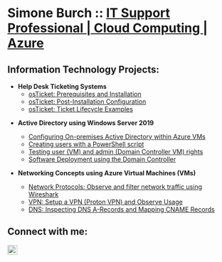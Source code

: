 <h1>Simone Burch :: <a href="https://linkedin.com/in/simone-burch">IT Support Professional | Cloud Computing | Azure</a></h1>

<h2>Information Technology Projects:</h2>
    
- <b>Help Desk Ticketing Systems</b>
  - [osTicket: Prerequisites and Installation](https://github.com/simoneburch/osticket-prereqs)
  - [osTicket: Post-Installation Configuration](https://github.com/simoneburch/osticket-post-install-config)
  - [osTicket: Ticket Lifecycle Examples](https://github.com/simoneburch/osticket-lifecycle-examples)

<!--  - [Jira: Navigating the Jira Service Management system](https://github.com/simoneburch/jira-demo) 
      - [Zendesk: chat, email, tickets](https://github.com/simoneburch/zendesk) -->

- <b>Active Directory using Windows Server 2019</b>
  - [Configuring On-premises Active Directory within Azure VMs](https://github.com/simoneburch/config-ad)
  - [Creating users with a PowerShell script](https://github.com/simoneburch/ps-adusers)
  - [Testing user (VM) and admin (Domain Controller VM) rights](https://github.com/simoneburch/test-users-admin-ad)
  - [Software Deployment using the Domain Controller](https://github.com/simoneburch/soft-deploy-ad)
 
- <b>Networking Concepts using Azure Virtual Machines (VMs)</b>
  - [Network Protocols: Observe and filter network traffic using Wireshark](https://github.com/simoneburch/net-protocols-traffic)
  - [VPN: Setup a VPN (Proton VPN) and Observe Usage](https://github.com/simoneburch/vpn-setup-usage)
  - [DNS: Inspecting DNS A-Records and Mapping CNAME Records](https://github.com/simoneburch/dns-inspect)

<!-- - <b>VMware</b>
  - [VMware basics and server VM installation](https://github.com/simoneburch/vmware-basics) -->
    
<!-- <b>Create and Configure Windows Image using MDT </b> 

- <b>VOIP - Asterisk PBX Telephony System</b>
  - [VOIP: Configure Asterisk in Azure VM: Linux Centos OS](https://github.com/simoneburch/voip-compile-config) -->
 
<!-- <h2>Powershell:</h2>

- <b>Importing users into an Organizational Unit in Active Directory</b>
  - [Active Directory: Create an OU](https://github.com/simoneburch/ps-newou-ad)
  - [Active Directory: Create a CSV file of users](https://github.com/simoneburch/ps-newcsv-ad)
  - [Active Directory: Read the CSV contents, import into OU](https://github.com/simoneburch/ps-readcsv-importou-ad)
    
- <b>Inserting records into a table in a SQL Server Database</b>
  - [SQL Server: Create a new Database](https://github.com/simoneburch/sql-newdb)
  - [SQL Server: Create a Table within that Database](https://github.com/simoneburch/sql-newtable-db)
  - [SQL Server: Read CSV contents, insert records into Table](https://github.com/simoneburch/sql-readcsv-inserttable-db) --> 
    
<h2>Connect with me:</h2>

[<img align="left" alt="simone-burch | LinkedIn" width="22px" src="https://cdn.jsdelivr.net/npm/simple-icons@v3/icons/linkedin.svg" />][linkedin]

[linkedin]: https://linkedin.com/in/simone-burch
